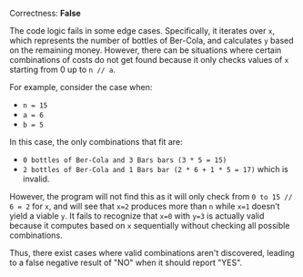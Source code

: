 Correctness: **False**

The code logic fails in some edge cases. Specifically, it iterates over `x`, which represents the number of bottles of Ber-Cola, and calculates `y` based on the remaining money. However, there can be situations where certain combinations of costs do not get found because it only checks values of `x` starting from 0 up to `n // a`. 

For example, consider the case when:
- `n = 15`
- `a = 6`
- `b = 5`

In this case, the only combinations that fit are:
- `0 bottles of Ber-Cola and 3 Bars bars (3 * 5 = 15)`
- `2 bottles of Ber-Cola and 1 Bars bar (2 * 6 + 1 * 5 = 17)` which is invalid.

However, the program will not find this as it will only check from `0 to 15 // 6 = 2` for `x`, and will see that `x=2` produces more than `n` while `x=1` doesn’t yield a viable `y`. It fails to recognize that `x=0` with `y=3` is actually valid because it computes based on `x` sequentially without checking all possible combinations.

Thus, there exist cases where valid combinations aren't discovered, leading to a false negative result of "NO" when it should report "YES".